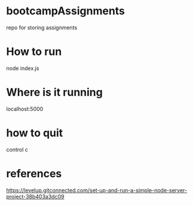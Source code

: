 # bootcampAssignments
repo for storing assignments



# How to run
node index.js

# Where is it running
localhost:5000

# how to quit
control c


# references 
https://levelup.gitconnected.com/set-up-and-run-a-simple-node-server-project-38b403a3dc09


